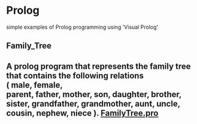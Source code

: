 # Prolog
 
 simple examples of Prolog programming using 'Visual Prolog'
 
 
## Family_Tree  
 A prolog program that represents the family tree that contains the following relations   
 ( male, female,  
 parent, father, mother, son, daughter, brother, sister, 
 grandfather, grandmother, aunt, uncle, cousin, nephew, niece ). 
  [FamilyTree.pro](https://github.com/saraatq/Prolog/blob/main/FamilyTree.pro)
---

